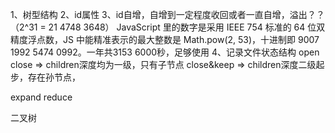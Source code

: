 1、树型结构
2、id属性
3、id自增，自增到一定程度收回或者一直自增，溢出？？（2^31 = 21 4748 3648）
JavaScript 里的数字是采用 IEEE 754 标准的 64 位双精度浮点数，JS 中能精准表示的最大整数是 Math.pow(2, 53)，十进制即 9007 1992 5474 0992。一年共3153 6000秒，足够使用
4、记录文件状态结构
open
close => children深度均为一级，只有子节点
close&keep => children深度二级起步，存在孙节点，

expand
reduce

二叉树
